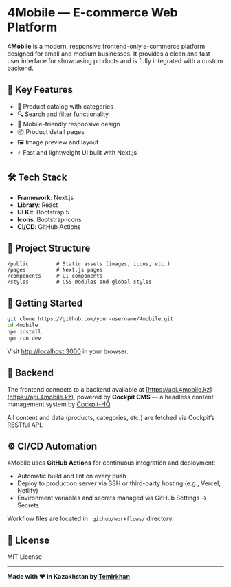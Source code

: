# 4Mobile — E-commerce Web Platform

**4Mobile** is a modern, responsive frontend-only e-commerce platform designed for small and medium businesses. It provides a clean and fast user interface for showcasing products and is fully integrated with a custom backend.

## 🌟 Key Features

* 🛒 Product catalog with categories
* 🔍 Search and filter functionality
* 📱 Mobile-friendly responsive design
* 📦 Product detail pages
* 🖼 Image preview and layout
* ⚡ Fast and lightweight UI built with Next.js

## 🛠 Tech Stack

* **Framework**: Next.js
* **Library**: React
* **UI Kit**: Bootstrap 5
* **Icons**: Bootstrap Icons
* **CI/CD**: GitHub Actions

## 📁 Project Structure

```
/public         # Static assets (images, icons, etc.)
/pages          # Next.js pages
/components     # UI components
/styles         # CSS modules and global styles
```

## 🚀 Getting Started

```bash
git clone https://github.com/your-username/4mobile.git
cd 4mobile
npm install
npm run dev
```

Visit [http://localhost:3000](http://localhost:3000) in your browser.

## 🔌 Backend

The frontend connects to a backend available at [https://api.4mobile.kz](https://api.4mobile.kz), powered by **Cockpit CMS** — a headless content management system by [Cockpit-HQ](https://getcockpit.com/).

All content and data (products, categories, etc.) are fetched via Cockpit’s RESTful API.

## ⚙️ CI/CD Automation

4Mobile uses **GitHub Actions** for continuous integration and deployment:

* Automatic build and lint on every push
* Deploy to production server via SSH or third-party hosting (e.g., Vercel, Netlify)
* Environment variables and secrets managed via GitHub Settings → Secrets

Workflow files are located in `.github/workflows/` directory.

## 📄 License

MIT License

---

**Made with ❤️ in Kazakhstan by [Temirkhan](https://github.com/Temirkhan)**